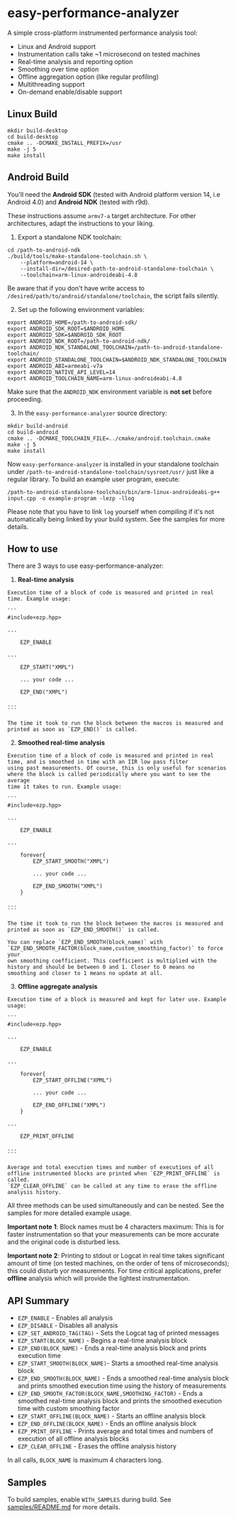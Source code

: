 easy-performance-analyzer
=========================

A simple cross-platform instrumented performance analysis tool:

  - Linux and Android support
  - Instrumentation calls take ~1 microsecond on tested machines
  - Real-time analysis and reporting option
  - Smoothing over time option
  - Offline aggregation option (like regular profiling)
  - Multithreading support
  - On-demand enable/disable support

Linux Build
-----------

```
mkdir build-desktop
cd build-desktop
cmake .. -DCMAKE_INSTALL_PREFIX=/usr
make -j 5
make install
```

Android Build
-------------

You'll need the **Android SDK** (tested with Android platform version 14, i.e Android 4.0) and **Android NDK** (tested with r9d).

These instructions assume `armv7-a` target architecture. For other architectures, adapt the instructions to your liking.

1. Export a standalone NDK toolchain:

  ```
  cd /path-to-android-ndk
  ./build/tools/make-standalone-toolchain.sh \
      --platform=android-14 \
      --install-dir=/desired-path-to-android-standalone-toolchain \
      --toolchain=arm-linux-androideabi-4.8
  ```

  Be aware that if you don't have write access to `/desired/path/to/android/standalone/toolchain`, the script fails silently.

2. Set up the following environment variables:

  ```
  export ANDROID_HOME=/path-to-android-sdk/
  export ANDROID_SDK_ROOT=$ANDROID_HOME
  export ANDROID_SDK=$ANDROID_SDK_ROOT
  export ANDROID_NDK_ROOT=/path-to-android-ndk/
  export ANDROID_NDK_STANDALONE_TOOLCHAIN=/path-to-android-standalone-toolchain/
  export ANDROID_STANDALONE_TOOLCHAIN=$ANDROID_NDK_STANDALONE_TOOLCHAIN
  export ANDROID_ABI=armeabi-v7a
  export ANDROID_NATIVE_API_LEVEL=14
  export ANDROID_TOOLCHAIN_NAME=arm-linux-androideabi-4.8
  ```

  Make sure that the `ANDROID_NDK` environment variable is **not set** before proceeding.

3. In the `easy-performance-analyzer` source directory:

  ```
  mkdir build-android
  cd build-android
  cmake .. -DCMAKE_TOOLCHAIN_FILE=../cmake/android.toolchain.cmake
  make -j 5
  make install
  ```

Now `easy-performance-analyzer` is installed in your standalone toolchain under `/path-to-android-standalone-toolchain/sysroot/usr/` just like a regular library. To build an example user program, execute:

```
/path-to-android-standalone-toolchain/bin/arm-linux-androideabi-g++ input.cpp -o example-program -lezp -llog
```

Please note that you have to link `log` yourself when compiling if it's not automatically being linked by your build system. See the samples for more details.

How to use
----------

There are 3 ways to use easy-performance-analyzer:

  1. **Real-time analysis**

    Execution time of a block of code is measured and printed in real time. Example usage:

    ```
    #include<ezp.hpp>

    ...

        EZP_ENABLE

    ...

        EZP_START("XMPL")

        ... your code ...

        EZP_END("XMPL")

    ...
    ```

    The time it took to run the block between the macros is measured and printed as soon as `EZP_END()` is called.

  2. **Smoothed real-time analysis**

    Execution time of a block of code is measured and printed in real time, and is smoothed in time with an IIR low pass filter
    using past measurements. Of course, this is only useful for scenarios where the block is called periodically where you want to see the average
    time it takes to run. Example usage:

    ```
    #include<ezp.hpp>

    ...

        EZP_ENABLE

    ...

        forever{
            EZP_START_SMOOTH("XMPL")

            ... your code ...

            EZP_END_SMOOTH("XMPL")
        }

    ...
    ```

    The time it took to run the block between the macros is measured and printed as soon as `EZP_END_SMOOTH()` is called.

    You can replace `EZP_END_SMOOTH(block_name)` with `EZP_END_SMOOTH_FACTOR(block_name,custom_smoothing_factor)` to force your
    own smoothing coefficient. This coefficient is multiplied with the history and should be between 0 and 1. Closer to 0 means no
    smoothing and closer to 1 means no update at all.

  3. **Offline aggregate analysis**

    Execution time of a block is measured and kept for later use. Example usage:

    ```
    #include<ezp.hpp>

    ...

        EZP_ENABLE

    ...

        forever{
            EZP_START_OFFLINE("XPML")

            ... your code ...

            EZP_END_OFFLINE("XMPL")
        }

    ...

        EZP_PRINT_OFFLINE

    ...
    ```

    Average and total execution times and number of executions of all offline instrumented blocks are printed when `EZP_PRINT_OFFLINE` is called.
    `EZP_CLEAR_OFFLINE` can be called at any time to erase the offline analysis history.

All three methods can be used simultaneously and can be nested. See the samples for more detailed example usage.

**Important note 1**: Block names must be 4 characters maximum: This is for faster instrumentation so that your measurements can be more accurate and the original code is disturbed less.

**Important note 2**: Printing to stdout or Logcat in real time takes significant amount of time (on tested machines, on the order of tens of microseconds); this could disturb yor measurements. For time critical applications, prefer **offline** analysis which will provide the lightest instrumentation.

API Summary
-----------

  - `EZP_ENABLE` - Enables all analysis
  - `EZP_DISABLE` - Disables all analysis
  - `EZP_SET_ANDROID_TAG(TAG)` - Sets the Logcat tag of printed messages
  - `EZP_START(BLOCK_NAME)` - Begins a real-time analysis block
  - `EZP_END(BLOCK_NAME)` - Ends a real-time analysis block and prints execution time
  - `EZP_START_SMOOTH(BLOCK_NAME)`- Starts a smoothed real-time analysis block
  - `EZP_END_SMOOTH(BLOCK_NAME)` - Ends a smoothed real-time analysis block and prints smoothed execution time using the history of measurements
  - `EZP_END_SMOOTH_FACTOR(BLOCK_NAME,SMOOTHING_FACTOR)` - Ends a smoothed real-time analysis block and prints the smoothed execution time with custom smoothing factor
  - `EZP_START_OFFLINE(BLOCK_NAME)` - Starts an offline analysis block
  - `EZP_END_OFFLINE(BLOCK_NAME)` - Ends an offline analysis block
  - `EZP_PRINT_OFFLINE` - Prints average and total times and numbers of execution of all offline analysis blocks
  - `EZP_CLEAR_OFFLINE` - Erases the offline analysis history

In all calls, `BLOCK_NAME` is maximum 4 characters long.

Samples
-------

To build samples, enable `WITH_SAMPLES` during build. See [samples/README.md](samples/README.md) for more details.

